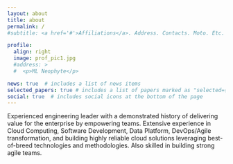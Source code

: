 ```yaml
---
layout: about
title: about
permalink: /
#subtitle: <a href='#'>Affiliations</a>. Address. Contacts. Moto. Etc.

profile:
  align: right
  image: prof_pic1.jpg
  #address: >
  #  <p>ML Neophyte</p>

news: true  # includes a list of news items
selected_papers: true # includes a list of papers marked as "selected={true}"
social: true  # includes social icons at the bottom of the page
---
```


Experienced engineering leader with a demonstrated history of delivering value for the enterprise by empowering teams. Extensive experience in Cloud Computing, Software Development, Data Platform, DevOps/Agile transformation, and building highly reliable cloud solutions leveraging best-of-breed technologies and methodologies. Also skilled in building strong agile teams.
